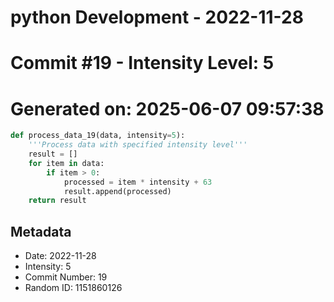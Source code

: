 ﻿# python Development - 2022-11-28
# Commit #19 - Intensity Level: 5
# Generated on: 2025-06-07 09:57:38
```python
def process_data_19(data, intensity=5):
    '''Process data with specified intensity level'''
    result = []
    for item in data:
        if item > 0:
            processed = item * intensity + 63
            result.append(processed)
    return result
```
## Metadata
- Date: 2022-11-28
- Intensity: 5
- Commit Number: 19
- Random ID: 1151860126
